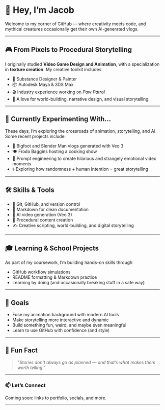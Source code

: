 # 👋 Hey, I’m Jacob

Welcome to my corner of GitHub — where creativity meets code, and mythical creatures occasionally get their own AI-generated vlogs.

---

## 🎮 From Pixels to Procedural Storytelling

I originally studied **Video Game Design and Animation**, with a specialization in **texture creation**. My creative toolkit includes:

- 🎨 Substance Designer & Painter  
- 📦 Autodesk Maya & 3DS Max  
- 🎬 Industry experience working on *Paw Patrol*  
- 🧠 A love for world-building, narrative design, and visual storytelling

---

## 🧪 Currently Experimenting With...

These days, I’m exploring the crossroads of animation, storytelling, and AI. Some recent projects include:

- 🎥 Bigfoot and Slender Man vlogs generated with Veo 3  
- 🍽️ Frodo Baggins hosting a cooking show  
- 🤖 Prompt engineering to create hilarious and strangely emotional video moments  
- 🌀 Exploring how randomness + human intention = great storytelling

---

## 🛠️ Skills & Tools

- 🧰 Git, GitHub, and version control
- 📄 Markdown for clean documentation
- 🧪 AI video generation (Veo 3)
- 🔧 Procedural content creation
- ✍️ Creative scripting, world-building, and digital storytelling

---

## 🎓 Learning & School Projects

As part of my coursework, I’m building hands-on skills through:
- GitHub workflow simulations
- README formatting & Markdown practice
- Learning by doing (and occasionally breaking stuff in a safe way)

---

## 🎯 Goals

- Fuse my animation background with modern AI tools  
- Make storytelling more interactive and dynamic  
- Build something fun, weird, and maybe even meaningful  
- Learn to use GitHub with confidence (and style)

---

## 💬 Fun Fact

> _"Stories don’t always go as planned — and that’s what makes them worth telling."_  

---

### 📫 Let’s Connect

Coming soon: links to portfolio, socials, and more.

---
